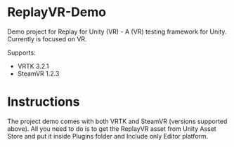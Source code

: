 # ReplayVR-Demo
Demo project for Replay for Unity (VR) - A (VR) testing framework for Unity. Currently is focused on VR.

Supports:
- VRTK 3.2.1
- SteamVR 1.2.3

# Instructions
The project demo comes with both VRTK and SteamVR (versions supported above).
All you need to do is to get the ReplayVR asset from Unity Asset Store and put it inside Plugins folder and Include only Editor platform.